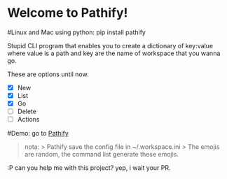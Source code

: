 # Welcome to Pathify!


#Linux and Mac
using python:
  pip install pathify

Stupid CLI program that enables you to create a dictionary of key:value where value is a path and key 
are the name of workspace that you wanna go. 

These are options until now.

 - [x] New
 - [x] List 
 - [x] Go 
 - [ ] Delete
 - [ ] Actions

#Demo:
go to [Pathify](https://asciinema.org/a/EcdNVoCuEytmjNKAXfH5cRgyx)

> nota:
	> Pathify save the config file in   ~/.workspace.ini
	> The emojis are random, the command list generate these emojis.

:P can you help me with this project? yep, i wait your PR. 


